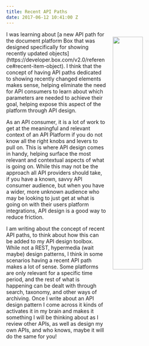 ```yaml
---
title: Recent API Paths
date: 2017-06-12 10:41:00 Z
---
```


<p><a href="https://developer.box.com/v2.0/reference#recent-item-object"><img src="https://s3.amazonaws.com/kinlane-productions/box/box-recent-item-object.png" align="right" width="40%" style="padding: 15px;" /></a></p>I was learning about [a new API path for the document platform Box that was designed specifically for showing recently updated objects](https://developer.box.com/v2.0/reference#recent-item-object). I think that the concept of having API paths dedicated to showing recently changed elements makes sense, helping eliminate the need for API consumers to learn about which parameters are needed to achieve their goal, helping expose this aspect of the platform through API design.

As an API consumer, it is a lot of work to get at the meaningful and relevant context of an API Platform if you do not know all the right knobs and levers to pull on. This is where API design comes in handy, helping surface the most relevant and contextual aspects of what is going on. While this may not be the approach all API providers should take, if you have a known, savvy API consumer audience, but when you have a wider, more unknown audience who may be looking to just get at what is going on with their users platform integrations, API design is a good way to reduce friction.

I am writing about the concept of recent API paths, to think about how this can be added to my API design toolbox. While not a REST, hypermedia (wait maybe) design patterns, I think in some scenarios having a recent API path makes a lot of sense. Some platforms are only relevant for a specific time period, and the rest of what is happening can be dealt with through search, taxonomy, and other ways of archiving. Once I write about an API design pattern I come across it kinds of activates it in my brain and makes it something I will be thinking about as I review other APIs, as well as design my own APIs, and who knows, maybe it will do the same for you!